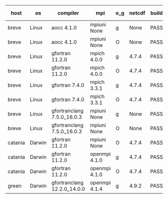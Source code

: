 

| host     | os       | compiler                              | mpi                      | o_g        | netcdf        | build       | u_pass          | u_fail          | s_pass            | s_fail            | e_pass             | e_fail             | nuopc_pass       | nuopc_fail       | artifacts link          |
|----------|----------|---------------------------------------|--------------------------|------------|---------------|-------------|-----------------|-----------------|-------------------|-------------------|--------------------|--------------------|------------------|------------------|-------------------------|
| breve | Linux | aocc 4.1.0 | mpiuni None  | g | None  | PASS | 12504 | 26 | 9 | 0 | 44 | 0 | None | None | <a href="https://github.com/esmf-org/esmf-test-artifacts/tree/30e2b591ba06fe7034d6d9c05026022e359073c7/develop/aocc/4.1.0/g/mpiuni/None" target="_blank">30e2b59</a> | 
| breve | Linux | aocc 4.1.0 | mpiuni None  | O | None  | PASS | 12504 | 26 | 9 | 0 | 44 | 0 | None | None | <a href="https://github.com/esmf-org/esmf-test-artifacts/tree/e26652024016965a91d1e4e2e10bbd57b94fdaa6/develop/aocc/4.1.0/O/mpiuni/None" target="_blank">e266520</a> | 
| breve | Linux | gfortran 11.2.0 | mpich 4.0.0  | g | 4.7.4  | PASS | 14200 | 0 | 51 | 0 | 81 | 0 | 56 | 0 | <a href="https://github.com/esmf-org/esmf-test-artifacts/tree/ce76d0a92adaf14f4745c623694b42605792d086/develop/gfortran/11.2.0/g/mpich/4.0.0" target="_blank">ce76d0a</a> | 
| breve | Linux | gfortran 11.2.0 | mpich 4.0.0  | O | 4.7.4  | PASS | 14200 | 0 | 51 | 0 | 81 | 0 | 56 | 0 | <a href="https://github.com/esmf-org/esmf-test-artifacts/tree/a03a00e789b7691a7a964571c557cf83c548d103/develop/gfortran/11.2.0/O/mpich/4.0.0" target="_blank">a03a00e</a> | 
| breve | Linux | gfortran 7.4.0 | mpich 3.3.1  | g | 4.7.4  | PASS | 14200 | 0 | 51 | 0 | 81 | 0 | 56 | 0 | <a href="https://github.com/esmf-org/esmf-test-artifacts/tree/580a8dab4c28426677f90df0aca64618c7e66d4d/develop/gfortran/7.4.0/g/mpich/3.3.1" target="_blank">580a8da</a> | 
| breve | Linux | gfortran 7.4.0 | mpich 3.3.1  | O | 4.7.4  | PASS | 14200 | 0 | 51 | 0 | 81 | 0 | 56 | 0 | <a href="https://github.com/esmf-org/esmf-test-artifacts/tree/2f8c7a1e393c2aa6f375e88a816f1c2f0b7fa1c3/develop/gfortran/7.4.0/O/mpich/3.3.1" target="_blank">2f8c7a1</a> | 
| breve | Linux | gfortranclang 7.5.0_16.0.3 | mpiuni None  | g | None  | PASS | 12530 | 0 | 9 | 0 | 44 | 0 | None | None | <a href="https://github.com/esmf-org/esmf-test-artifacts/tree/48e4b310a76d822719f5c9da86e3e92e9321d55a/develop/gfortranclang/7.5.0_16.0.3/g/mpiuni/None" target="_blank">48e4b31</a> | 
| breve | Linux | gfortranclang 7.5.0_16.0.3 | mpiuni None  | O | None  | PASS | 12530 | 0 | 9 | 0 | 44 | 0 | None | None | <a href="https://github.com/esmf-org/esmf-test-artifacts/tree/a52b24c30de14812d28093509c37b114b6593666/develop/gfortranclang/7.5.0_16.0.3/O/mpiuni/None" target="_blank">a52b24c</a> | 
| catania | Darwin | gfortran 11.2.0 | mpiuni None  | O | 4.7.4  | PASS | 12530 | 0 | 9 | 0 | 44 | 0 | None | None | <a href="https://github.com/esmf-org/esmf-test-artifacts/tree/a96711040b92286b1acefac886ec8c983ebcd79d/develop/gfortran/11.2.0/O/mpiuni/None" target="_blank">a967110</a> | 
| catania | Darwin | gfortran 11.2.0 | openmpi 4.1.0  | g | 4.7.4  | PASS | 14197 | 3 | 51 | 0 | 81 | 0 | 56 | 0 | <a href="https://github.com/esmf-org/esmf-test-artifacts/tree/7766cecf6479ee9f63287e1c4d786342ce1d6796/develop/gfortran/11.2.0/g/openmpi/4.1.0" target="_blank">7766cec</a> | 
| catania | Darwin | gfortran 11.2.0 | openmpi 4.1.0  | O | 4.7.4  | PASS | 14197 | 3 | 51 | 0 | 81 | 0 | 56 | 0 | <a href="https://github.com/esmf-org/esmf-test-artifacts/tree/4963183372465d1dde9d302f759358525cb38db6/develop/gfortran/11.2.0/O/openmpi/4.1.0" target="_blank">4963183</a> | 
| green | Darwin | gfortranclang 12.2.0_14.0.0 | openmpi 4.1.4  | g | 4.9.2  | PASS | None | None | None | None | None | None | None | None | <a href="https://github.com/esmf-org/esmf-test-artifacts/tree/3c42e1824b8dca63aeefc8428738cf845f9dbeac/develop/gfortranclang/12.2.0_14.0.0/g/openmpi/4.1.4" target="_blank">3c42e18</a> | 

